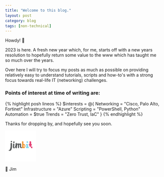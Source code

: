 ```yaml
---
title: "Welcome to this blog."
layout: post
category: blog
tags: [non-technical]
---
```


Howdy! 🤠

2023 is here. A fresh new year which, for me, starts off with a new years resolution to hopefully return some value to the www which has taught me so much over the years.

Over here I will try to focus my posts as much as possible on providing relatively easy to understand tutorials, scripts and how-to's with a strong focus towards real-life IT (networking) challenges.
<!--more-->
### Points of interest at time of writing are:
{% highlight posh lineos %}
$interests = @{
    Networking     = "Cisco, Palo Alto, Fortinet"
    Infrastructure = "Azure"
    Scripting      = "PowerShell, Python"
    Automation     = $true
    Trends         = "Zero Trust, IaC"
}
{% endhighlight %}

Thanks for dropping by, and hopefully see you soon.

![JimbitLogo](/assets/images/Jimbit-Logo-Transparant-Square-100x100.png)

👋 Jim
